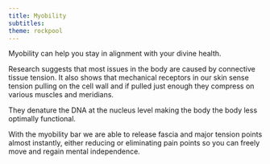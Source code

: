```yaml
---
title: Myobility
subtitles:
theme: rockpool
---
```


Myobility can help you stay in alignment with your divine health.

Research suggests that most issues in the body are caused by connective tissue tension. It
also shows that mechanical receptors in our skin sense tension pulling on the cell wall and if
pulled just enough they compress on various muscles and meridians.

They denature the DNA at the nucleus level making the body the body less optimally functional.

With the myobility bar we are able to release fascia and major tension points almost
instantly, either reducing or eliminating pain points so you can freely move and regain mental independence.
